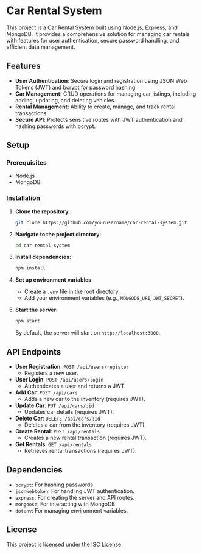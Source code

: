 # Car Rental System

This project is a Car Rental System built using Node.js, Express, and MongoDB. It provides a comprehensive solution for managing car rentals with features for user authentication, secure password handling, and efficient data management.

## Features

- **User Authentication**: Secure login and registration using JSON Web Tokens (JWT) and bcrypt for password hashing.
- **Car Management**: CRUD operations for managing car listings, including adding, updating, and deleting vehicles.
- **Rental Management**: Ability to create, manage, and track rental transactions.
- **Secure API**: Protects sensitive routes with JWT authentication and hashing passwords with bcrypt.

## Setup

### Prerequisites

- Node.js
- MongoDB

### Installation

1. **Clone the repository**:  
   ```bash
   git clone https://github.com/yourusername/car-rental-system.git
   ```

2. **Navigate to the project directory**:  
   ```bash
   cd car-rental-system
   ```

3. **Install dependencies**:  
   ```bash
   npm install
   ```

4. **Set up environment variables**:
   - Create a `.env` file in the root directory.
   - Add your environment variables (e.g., `MONGODB_URI`, `JWT_SECRET`).

5. **Start the server**:  
   ```bash
   npm start
   ```

   By default, the server will start on `http://localhost:3000`.

## API Endpoints

- **User Registration**: `POST /api/users/register`
  - Registers a new user.
- **User Login**: `POST /api/users/login`
  - Authenticates a user and returns a JWT.
- **Add Car**: `POST /api/cars`
  - Adds a new car to the inventory (requires JWT).
- **Update Car**: `PUT /api/cars/:id`
  - Updates car details (requires JWT).
- **Delete Car**: `DELETE /api/cars/:id`
  - Deletes a car from the inventory (requires JWT).
- **Create Rental**: `POST /api/rentals`
  - Creates a new rental transaction (requires JWT).
- **Get Rentals**: `GET /api/rentals`
  - Retrieves rental transactions (requires JWT).

## Dependencies

- `bcrypt`: For hashing passwords.
- `jsonwebtoken`: For handling JWT authentication.
- `express`: For creating the server and API routes.
- `mongoose`: For interacting with MongoDB.
- `dotenv`: For managing environment variables.

## License

This project is licensed under the ISC License.
